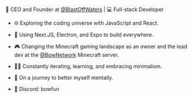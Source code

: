 🚀 CEO and Founder at [@BlastOffWaters](https://github.com/blastoffwaters) | 💻 Full-stack Developer

- 🌐 Exploring the coding universe with JavaScript and React.
- 🔧 Using Next.JS, Electron, and Expo to build everywhere.
- 🎮 Changing the Minecraft gaming landscape as an owner and the lead dev at the [@BowNetwork](https://github.com/bownetwork) Minecraft server.

- 👨‍💻 Constantly iterating, learning, and embracing minimalism.
- 🌱 On a journey to better myself mentally.

- 💬 Discord: bowfun
